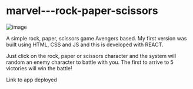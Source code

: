 
# marvel---rock-paper-scissors
![image](https://user-images.githubusercontent.com/85759378/161845820-c9c133f4-738e-4d04-8040-8b77badc6e33.png)

A simple rock, paper, scissors game Avengers based. My first version was built using HTML, CSS and JS and this is developed with REACT. 

Just click on the rock, paper or scissors character and the system will random an enemy character to battle with you.
The first to arrive to 5 victories will win the battle!

Link to app deployed
<href src='https://marvel-rockpaperscissors.web.app/'>
